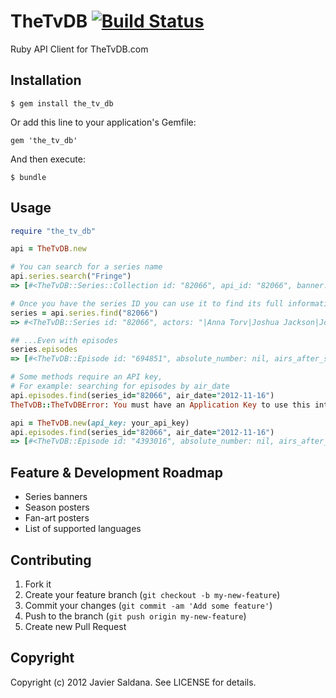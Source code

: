 # TheTvDB [![Build Status](https://travis-ci.org/jassa/the_tv_db.png)](https://travis-ci.org/jassa/the_tv_db)

Ruby API Client for TheTvDB.com

## Installation

    $ gem install the_tv_db

Or add this line to your application's Gemfile:

    gem 'the_tv_db'

And then execute:

    $ bundle

## Usage

```ruby
require "the_tv_db"

api = TheTvDB.new

# You can search for a series name
api.series.search("Fringe")
=> [#<TheTvDB::Series::Collection id: "82066", api_id: "82066", banner: "graphical/82066-g38.jpg", first_aired: "2008-08-26", imdb_id: "tt1119644", name: "Fringe", language: "en", overview: "The series follows a Federal Bureau of Investigatio...", zap2it_id: "SH01059103">]

# Once you have the series ID you can use it to find its full information
series = api.series.find("82066")
=> #<TheTvDB::Series id: "82066", actors: "|Anna Torv|Joshua Jackson|John Noble|Jasika Nicole|...", added: nil, added_by: nil, airs_day_of_week: "Friday", airs_time: "9:00 PM", banner: "graphical/82066-g38.jpg", content_rating: "TV-14", fanart: "fanart/original/82066-78.jpg", first_aired: "2008-08-26", genre: "|Drama|Science-Fiction|", imdb_id: "tt1119644", language: "en", last_updated: "1351221356", network: "FOX", network_id: nil, overview: "The series follows a Federal Bureau of Investigatio...", rating: "8.7", rating_count: "571", runtime: "60", poster: "posters/82066-53.jpg", series_id: "75146", series_name: "Fringe", status: "Continuing", zap2it_id: "SH01059103">

## ...Even with episodes
series.episodes
=> [#<TheTvDB::Episode id: "694851", absolute_number: nil, airs_after_season: nil, airs_before_episode: "1", airs_before_season: "1", combined_episode_number: "1", combined_season: "0", director: nil, dvd_chapter: nil, dvd_disc_id: nil, dvd_episode_number: nil, dvd_season: nil, ep_img_flag: "1", name: "Unaired Pilot", number: "1", filename: "episodes/82066/694851.jpg", first_aired: nil, guest_stars: nil, imdb_id: nil, language: "en", last_updated: "1263338464", overview: nil, production_code: nil, rating: nil, rating_count: "0", season_id: "32605", season_number: "0", series_id: "82066", ... (96 more)

# Some methods require an API key,
# For example: searching for episodes by air_date
api.episodes.find(series_id="82066", air_date="2012-11-16")
TheTvDB::TheTvDBError: You must have an Application Key to use this interface

api = TheTvDB.new(api_key: your_api_key)
api.episodes.find(series_id="82066", air_date="2012-11-16")
=> [#<TheTvDB::Episode id: "4393016", absolute_number: nil, airs_after_season: nil, airs_before_episode: nil, airs_before_season: nil, combined_episode_number: "7", combined_season: "5", director: nil, dvd_chapter: nil, dvd_disc_id: nil, dvd_episode_number: nil, dvd_season: nil, ep_img_flag: nil, name: "52010", number: "7", filename: nil, first_aired: "2012-11-16", guest_stars: nil, imdb_id: nil, language: "en", last_updated: "1350927372", overview: "The team orchestrates an event of its own.", production_code: nil, rating: nil, rating_count: nil, season_id: "494897", season_number: "5", series_id: "82066", writer: nil>]
```

## Feature & Development Roadmap

* Series banners
* Season posters
* Fan-art posters
* List of supported languages

## Contributing

1. Fork it
2. Create your feature branch (`git checkout -b my-new-feature`)
3. Commit your changes (`git commit -am 'Add some feature'`)
4. Push to the branch (`git push origin my-new-feature`)
5. Create new Pull Request

## Copyright

Copyright (c) 2012 Javier Saldana. See LICENSE for details.
